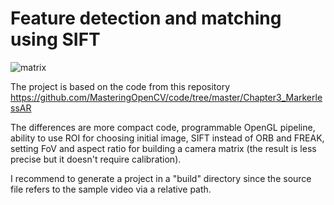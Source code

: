 # Feature detection and matching using SIFT

![matrix](http://mishurov.co.uk/images/github/cv_ml_probes/ar.png)

The project is based on the code from this repository https://github.com/MasteringOpenCV/code/tree/master/Chapter3_MarkerlessAR

The differences are more compact code, programmable OpenGL pipeline, ability to use ROI for choosing initial image, SIFT instead of ORB and FREAK, setting FoV and aspect ratio for building a camera matrix (the result is less precise but it doesn't require calibration).

I recommend to generate a project in a "build" directory since the source file refers to the sample video via a relative path.
